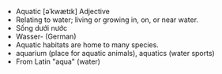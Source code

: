 - Aquatic	[əˈkwætɪk]	Adjective	
- Relating to water; living or growing in, on, or near water.
- Sống dưới nước
- Wasser- (German)
- Aquatic habitats are home to many species.
- aquarium (place for aquatic animals), aquatics (water sports)
- From Latin "aqua" (water)